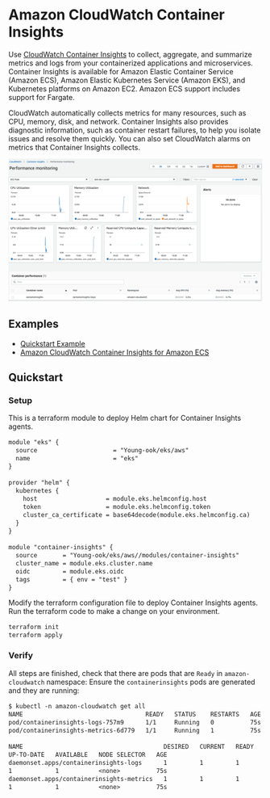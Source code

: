 # Amazon CloudWatch Container Insights
Use [CloudWatch Container Insights](https://docs.aws.amazon.com/AmazonCloudWatch/latest/monitoring/ContainerInsights.html) to collect, aggregate, and summarize metrics and logs from your containerized applications and microservices. Container Insights is available for Amazon Elastic Container Service (Amazon ECS), Amazon Elastic Kubernetes Service (Amazon EKS), and Kubernetes platforms on Amazon EC2. Amazon ECS support includes support for Fargate.

CloudWatch automatically collects metrics for many resources, such as CPU, memory, disk, and network. Container Insights also provides diagnostic information, such as container restart failures, to help you isolate issues and resolve them quickly. You can also set CloudWatch alarms on metrics that Container Insights collects.

![aws-cw-container-insights](../../images/aws-cw-container-insights.png)

## Examples
- [Quickstart Example](https://github.com/Young-ook/terraform-aws-eks/blob/main/modules/container-insights/README.md#quickstart)
- [Amazon CloudWatch Container Insights for Amazon ECS](https://aws.amazon.com/blogs/mt/introducing-container-insights-for-amazon-ecs)

## Quickstart
### Setup
This is a terraform module to deploy Helm chart for Container Insights agents.
```hcl
module "eks" {
  source                     = "Young-ook/eks/aws"
  name                       = "eks"
}

provider "helm" {
  kubernetes {
    host                   = module.eks.helmconfig.host
    token                  = module.eks.helmconfig.token
    cluster_ca_certificate = base64decode(module.eks.helmconfig.ca)
  }
}

module "container-insights" {
  source       = "Young-ook/eks/aws//modules/container-insights"
  cluster_name = module.eks.cluster.name
  oidc         = module.eks.oidc
  tags         = { env = "test" }
}
```
Modify the terraform configuration file to deploy Container Insights agents. Run the terraform code to make a change on your environment.
```
terraform init
terraform apply
```

### Verify
All steps are finished, check that there are pods that are `Ready` in `amazon-cloudwatch` namespace:
Ensure the `containerinsights` pods are generated and they are running:

```
$ kubectl -n amazon-cloudwatch get all
NAME                                  READY   STATUS    RESTARTS   AGE
pod/containerinsights-logs-757m9      1/1     Running   0          75s
pod/containerinsights-metrics-6d779   1/1     Running   1          75s

NAME                                       DESIRED   CURRENT   READY   UP-TO-DATE   AVAILABLE   NODE SELECTOR   AGE
daemonset.apps/containerinsights-logs      1         1         1       1            1           <none>          75s
daemonset.apps/containerinsights-metrics   1         1         1       1            1           <none>          75s
```
